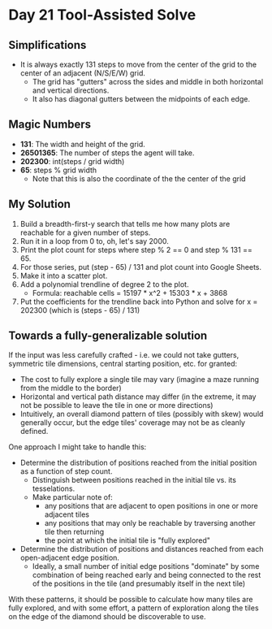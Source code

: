 # Day 21 Tool-Assisted Solve

## Simplifications

* It is always exactly 131 steps to move from the center of the grid to the center of an adjacent (N/S/E/W) grid.
  * The grid has "gutters" across the sides and middle in both horizontal and vertical directions.
  * It also has diagonal gutters between the midpoints of each edge.

## Magic Numbers

* **131**: The width and height of the grid.
* **26501365**: The number of steps the agent will take.
* **202300**: int(steps / grid width)
* **65**: steps % grid width
  * Note that this is also the coordinate of the the center of the grid

## My Solution

1) Build a breadth-first-y search that tells me how many plots are reachable for a given number of steps.
2) Run it in a loop from 0 to, oh, let's say 2000.
3) Print the plot count for steps where step % 2 == 0 and step % 131 == 65.
4) For those series, put (step - 65) / 131 and plot count into Google Sheets.
5) Make it into a scatter plot.
6) Add a polynomial trendline of degree 2 to the plot.
    * Formula: reachable cells = 15197 * x^2 + 15303 * x + 3868
8) Put the coefficients for the trendline back into Python and solve for x = 202300 (which is (steps - 65) / 131)

## Towards a fully-generalizable solution

If the input was less carefully crafted - i.e. we could not take gutters, symmetric tile dimensions, central starting position, etc. for granted:
* The cost to fully explore a single tile may vary (imagine a maze running from the middle to the border)
* Horizontal and vertical path distance may differ (in the extreme, it may not be possible to leave the tile in one or more directions)
* Intuitively, an overall diamond pattern of tiles (possibly with skew) would generally occur, but the edge tiles' coverage may not be as cleanly defined.

One approach I might take to handle this:
* Determine the distribution of positions reached from the initial position as a function of step count.
  * Distinguish between positions reached in the initial tile vs. its tesselations.
  * Make particular note of:
    * any positions that are adjacent to open positions in one or more adjacent tiles
    * any positions that may only be reachable by traversing another tile then returning
    * the point at which the initial tile is "fully explored"
* Determine the distribution of positions and distances reached from each open-adjacent edge position.
  * Ideally, a small number of initial edge positions "dominate" by some combination of being reached early and being connected to the rest of the positions in the tile (and presumably itself in the next tile)

With these patterns, it should be possible to calculate how many tiles are fully explored, and with some effort, a pattern of exploration along the tiles on the edge of the diamond should be discoverable to use.
